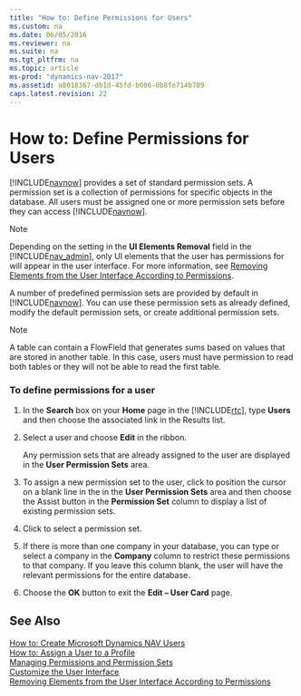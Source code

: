 ```yaml
---
title: "How to: Define Permissions for Users"
ms.custom: na
ms.date: 06/05/2016
ms.reviewer: na
ms.suite: na
ms.tgt_pltfrm: na
ms.topic: article
ms-prod: "dynamics-nav-2017"
ms.assetid: a8018367-db1d-45fd-b086-0b8fe714b709
caps.latest.revision: 22
---
```

# How to: Define Permissions for Users
[!INCLUDE[navnow](includes/navnow_md.md)] provides a set of standard permission sets. A permission set is a collection of permissions for specific objects in the database. All users must be assigned one or more permission sets before they can access [!INCLUDE[navnow](includes/navnow_md.md)].  
  
> [!NOTE]  
>  Depending on the setting in the **UI Elements Removal** field in the [!INCLUDE[nav_admin](includes/nav_admin_md.md)], only UI elements that the user has permissions for will appear in the user interface. For more information, see [Removing Elements from the User Interface According to Permissions](Removing-Elements-from-the-User-Interface-According-to-Permissions.md).  
  
 A number of predefined permission sets are provided by default in [!INCLUDE[navnow](includes/navnow_md.md)]. You can use these permission sets as already defined, modify the default permission sets, or create additional permission sets.  
  
> [!NOTE]  
>  A table can contain a FlowField that generates sums based on values that are stored in another table. In this case, users must have permission to read both tables or they will not be able to read the first table.  
  
### To define permissions for a user  
  
1.  In the **Search** box on your **Home** page in the [!INCLUDE[rtc](includes/rtc_md.md)], type  **Users** and then choose the associated link in the Results list.  
  
2.  Select a user and choose **Edit** in the ribbon.  
  
     Any permission sets that are already assigned to the user are displayed in the **User Permission Sets** area.  
  
3.  To assign a new permission set to the user, click to position the cursor on a blank line in the in the **User Permission Sets** area and then choose the Assist button in the **Permission Set** column to display a list of existing permission sets.  
  
4.  Click to select a permission set.  
  
5.  If there is more than one company in your database, you can type or select a company in the **Company** column to restrict these permissions to that company. If you leave this column blank, the user will have the relevant permissions for the entire database.  
  
6.  Choose the **OK** button to exit the **Edit – User Card** page.  
  
## See Also  
 [How to: Create Microsoft Dynamics NAV Users](../Topic/How%20to:%20Create%20Microsoft%20Dynamics%20NAV%20Users.md)   
 [How to: Assign a User to a Profile](../Topic/How%20to:%20Assign%20a%20User%20to%20a%20Profile.md)   
 [Managing Permissions and Permission Sets](Managing-Permissions-and-Permission-Sets.md)   
 [Customize the User Interface](../Topic/Customize%20the%20User%20Interface.md)   
 [Removing Elements from the User Interface According to Permissions](Removing-Elements-from-the-User-Interface-According-to-Permissions.md)